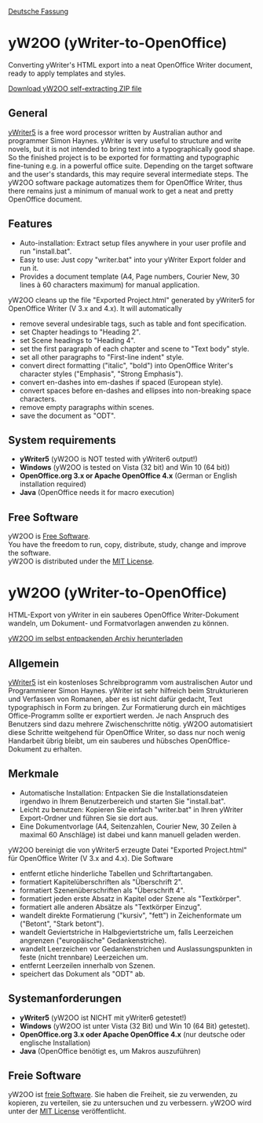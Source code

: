 [Deutsche Fassung](#yw2oo-ywriter-to-openoffice-1)

# yW2OO (yWriter-to-OpenOffice)

Converting yWriter's HTML export into a neat OpenOffice Writer document, ready to apply templates and styles.

[Download yW2OO self-extracting ZIP file](https://github.com/peter88213/yW2OO/raw/master/dist/yW2OO-setup.exe)

## General

[yWriter5](http://www.spacejock.com/yWriter5.html) is a free word processor written by Australian author and programmer Simon Haynes. yWriter is very useful to structure and write novels, but it is not intended to bring text into a typographically good shape. So the finished project is to be exported for formatting and typographic fine-tuning e.g. in a powerful office suite. Depending on the target software and the user's standards, this may require several intermediate steps. The yW2OO software package automatizes them for OpenOffice Writer, thus there remains just a minimum of manual work to get a neat and pretty OpenOffice document.


## Features

* Auto-installation: Extract setup files anywhere in your user profile and run "install.bat".
* Easy to use: Just copy "writer.bat" into your yWriter Export folder and run it.
* Provides a document template (A4, Page numbers, Courier New, 30 lines à 60 characters maximum) for manual application.


yW2OO cleans up the file "Exported Project.html" generated by yWriter5 for OpenOffice Writer (V 3.x and 4.x). It will automatically
* remove several undesirable tags, such as table and font specification.
* set Chapter headings to "Heading 2".
* set Scene headings to "Heading 4".
* set the first paragraph of each chapter and scene to "Text body" style.
* set all other paragraphs to "First-line indent" style. 
* convert direct formatting ("italic", "bold") into OpenOffice Writer's character styles ("Emphasis", "Strong Emphasis").
* convert en-dashes into em-dashes if spaced (European style).
* convert spaces before en-dashes and ellipses into non-breaking space characters.
* remove empty paragraphs within scenes.
* save the document as "ODT".


## System requirements

* __yWriter5__ (yW2OO is NOT tested with yWriter6 output!)
* __Windows__ (yW2OO is tested on Vista (32 bit) and Win 10 (64 bit))
* __OpenOffice.org 3.x or Apache OpenOffice 4.x__ (German or English installation required)
* __Java__ (OpenOffice needs it for macro execution)


## Free Software

yW2OO is [Free Software](https://www.gnu.org/philosophy/free-sw.html).  
You have the freedom to run, copy, distribute, study, change and improve the software.  
yW2OO is distributed under the [MIT License](http://www.opensource.org/licenses/mit-license.php).



# yW2OO (yWriter-to-OpenOffice)

HTML-Export von yWriter in ein sauberes OpenOffice Writer-Dokument wandeln, um Dokument- und Formatvorlagen anwenden zu können.

[yW2OO im selbst entpackenden Archiv herunterladen](https://github.com/peter88213/yW2OO/raw/master/dist/yW2OO-setup.exe)

## Allgemein

[yWriter5](http://www.spacejock.com/yWriter5.html) ist ein kostenloses Schreibprogramm vom australischen Autor und Programmierer Simon Haynes. yWriter ist sehr hilfreich beim Strukturieren und Verfassen von Romanen, aber es ist nicht dafür gedacht, Text typographisch in Form zu bringen. Zur Formatierung durch ein mächtiges Office-Programm sollte er exportiert werden. Je nach Anspruch des Benutzers sind dazu mehrere Zwischenschritte nötig. yW2OO automatisiert diese Schritte weitgehend für OpenOffice Writer, so dass nur noch wenig Handarbeit übrig bleibt, um ein sauberes und hübsches OpenOffice-Dokument zu erhalten.


## Merkmale

* Automatische Installation: Entpacken Sie die Installationsdateien irgendwo in Ihrem Benutzerbereich und starten Sie "install.bat".
* Leicht zu benutzen: Kopieren Sie einfach "writer.bat" in Ihren yWriter Export-Ordner und führen Sie sie dort aus.
* Eine Dokumentvorlage (A4, Seitenzahlen, Courier New, 30 Zeilen à maximal 60 Anschläge) ist dabei und kann manuell geladen werden.


yW2OO bereinigt die von yWriter5 erzeugte Datei "Exported Project.html" für OpenOffice Writer (V 3.x and 4.x). Die Software
* entfernt etliche hinderliche Tabellen und Schriftartangaben. 
* formatiert Kapitelüberschriften als "Überschrift 2".
* formatiert Szenenüberschriften als "Überschrift 4".
* formatiert jeden erste Absatz in Kapitel oder Szene als "Textkörper".
* formatiert alle anderen Absätze als "Textkörper Einzug".
* wandelt direkte Formatierung ("kursiv", "fett") in Zeichenformate um ("Betont", "Stark betont").
* wandelt Geviertstriche in Halbgeviertstriche um, falls Leerzeichen angrenzen ("europäische" Gedankenstriche).
* wandelt Leerzeichen vor Gedankenstrichen und Auslassungspunkten in feste (nicht trennbare) Leerzeichen um.
* entfernt Leerzeilen innerhalb von Szenen.
* speichert das Dokument als "ODT" ab.


## Systemanforderungen

* __yWriter5__ (yW2OO ist NICHT mit yWriter6 getestet!)
* __Windows__ (yW2OO ist unter Vista (32 Bit) und Win 10 (64 Bit) getestet).
* __OpenOffice.org 3.x oder Apache OpenOffice 4.x__ (nur deutsche oder englische Installation)
* __Java__ (OpenOffice benötigt es, um Makros auszuführen)


## Freie Software

yW2OO ist [freie Software](https://www.gnu.org/philosophy/free-sw.html). 
Sie haben die Freiheit, sie zu verwenden, zu kopieren, zu verteilen, sie zu untersuchen und zu verbessern. 
yW2OO wird unter der [MIT License](http://www.opensource.org/licenses/mit-license.php) veröffentlicht.

